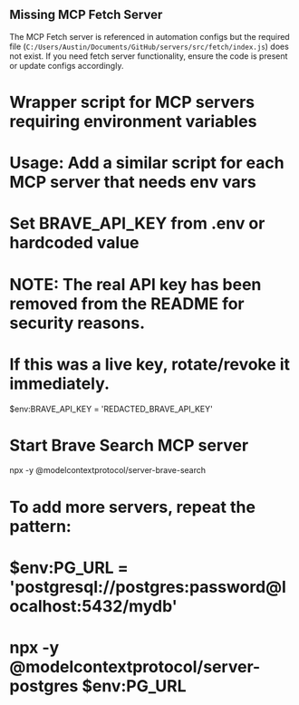 ## Missing MCP Fetch Server

The MCP Fetch server is referenced in automation configs but the required file (`C:/Users/Austin/Documents/GitHub/servers/src/fetch/index.js`) does not exist. If you need fetch server functionality, ensure the code is present or update configs accordingly.

# Wrapper script for MCP servers requiring environment variables

# Usage: Add a similar script for each MCP server that needs env vars

# Set BRAVE_API_KEY from .env or hardcoded value

# NOTE: The real API key has been removed from the README for security reasons.
# If this was a live key, rotate/revoke it immediately.
$env:BRAVE_API_KEY = 'REDACTED_BRAVE_API_KEY'

# Start Brave Search MCP server

npx -y @modelcontextprotocol/server-brave-search

# To add more servers, repeat the pattern:

# $env:PG_URL = 'postgresql://postgres:password@localhost:5432/mydb'

# npx -y @modelcontextprotocol/server-postgres $env:PG_URL
